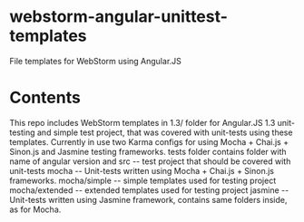 # webstorm-angular-unittest-templates
File templates for WebStorm using Angular.JS

# Contents
This repo includes WebStorm templates in 1.3/ folder for Angular.JS 1.3 unit-testing and simple test project, that was covered with unit-tests using these templates.
Currently in use two Karma configs for using Mocha + Chai.js + Sinon.js and Jasmine testing frameworks.
tests folder contains folder with name of angular version and
src -- test project that should be covered with unit-tests
mocha -- Unit-tests written using Mocha + Chai.js + Sinon.js frameworks.
 mocha/simple -- simple templates used for testing project
 mocha/extended -- extended templates used for testing project
jasmine -- Unit-tests written using Jasmine framework, contains same folders inside, as for Mocha.
